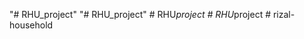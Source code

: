 "# RHU_project" 
"# RHU_project" 
#   R H U _ p r o j e c t  
 #   R H U _ p r o j e c t  
 #   r i z a l - h o u s e h o l d  
 